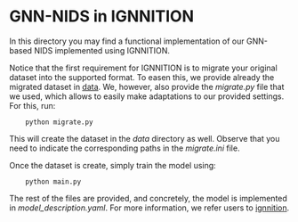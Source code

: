 # GNN-NIDS in IGNNITION

In this directory you may find a functional implementation of our GNN-based NIDS implemented using IGNNITION. 

Notice that the first requirement for IGNNITION is to migrate your original dataset into the supported format. To easen this, we provide already the migrated dataset in [data](./data).
We, however, also provide the *migrate.py* file that we used, which allows to easily make adaptations to our provided settings. For this, run:

```
    python migrate.py
```

This will create the dataset in the *data* directory as well. Observe that you need to indicate the corresponding paths in the *migrate.ini* file.

Once the dataset is create, simply train the model using:
```
    python main.py
```

The rest of the files are provided, and concretely, the model is implemented in *model_description.yaml*. For more information, we refer users to [ignnition](https://ignnition.net/doc/quick_tutorial/).
